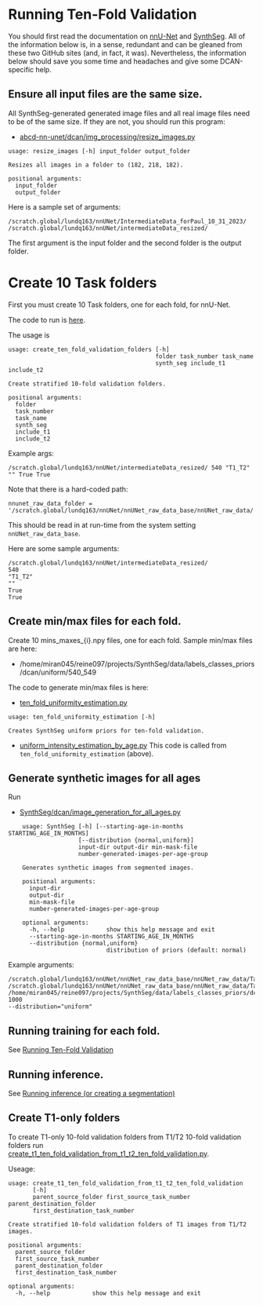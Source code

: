 # Running Ten-Fold Validation

You should first read the documentation on [nnU-Net](https://github.com/MIC-DKFZ/nnUNet) and 
[SynthSeg](https://github.com/BBillot/SynthSeg).  All of the information below is, 
in a sense, redundant and can be gleaned from these two GitHub sites (and, in fact, it was).
Nevertheless, the information below should save you some time and headaches and give some DCAN-specific help.

## Ensure all input files are the same size.

All SynthSeg-generated generated image files and all real image files need to be of the same
size.  If they are not, you should run this program:

* [abcd-nn-unet/dcan/img_processing/resize_images.py](https://github.com/DCAN-Labs/dcan-nn-unet/blob/main/dcan/img_processing/resize_images.py)

```
usage: resize_images [-h] input_folder output_folder

Resizes all images in a folder to (182, 218, 182).

positional arguments:
  input_folder
  output_folder
```

Here is a sample set of arguments:

    /scratch.global/lundq163/nnUNet/IntermediateData_forPaul_10_31_2023/ 
    /scratch.global/lundq163/nnUNet/intermediateData_resized/

The first argument is the input folder and the second folder is the output folder.

# Create 10 Task folders

First you must create 10 Task folders, one for each fold, for nnU-Net.

The code to run is 
[here](https://github.com/DCAN-Labs/dcan-nn-unet/blob/main/dcan/paper/create_ten_fold_validation_folders.py).

The usage is 

```
usage: create_ten_fold_validation_folders [-h]
                                          folder task_number task_name
                                          synth_seg include_t1 include_t2

Create stratified 10-fold validation folders.

positional arguments:
  folder
  task_number
  task_name
  synth_seg
  include_t1
  include_t2
```

Example args:

`/scratch.global/lundq163/nnUNet/intermediateData_resized/ 540 "T1_T2" "" True True`

Note that there is a hard-coded path:

    nnunet_raw_data_folder = '/scratch.global/lundq163/nnUNet/nnUNet_raw_data_base/nnUNet_raw_data/'

This should be read in at run-time from the system setting `nnUNet_raw_data_base`.

Here are some sample arguments:

    /scratch.global/lundq163/nnUNet/intermediateData_resized/
    540
    "T1_T2"
    ""
    True
    True

## Create min/max files for each fold.

Create 10 mins_maxes_{i}.npy files, one for each fold.  Sample min/max files are here: 

* /home/miran045/reine097/projects/SynthSeg/data/labels_classes_priors/dcan/uniform/540_549

The code to generate min/max files is here:

* [ten_fold_uniformity_estimation.py](https://github.com/DCAN-Labs/SynthSeg/blob/main/SynthSeg/dcan/ten_fold_uniformity_estimation.py)

```
usage: ten_fold_uniformity_estimation [-h]

Creates SynthSeg uniform priors for ten-fold validation.
```

* [uniform_intensity_estimation_by_age.py](https://github.com/DCAN-Labs/SynthSeg/blob/main/SynthSeg/dcan/uniform_intensity_estimation_by_age.py) This code is called from `ten_fold_uniformity_estimation` (above).

## Generate synthetic images for all ages

Run

* [SynthSeg/dcan/image_generation_for_all_ages.py](https://github.com/DCAN-Labs/SynthSeg/blob/main/SynthSeg/dcan/image_generation_for_all_ages.py)

```
    usage: SynthSeg [-h] [--starting-age-in-months STARTING_AGE_IN_MONTHS]
                    [--distribution {normal,uniform}]
                    input-dir output-dir min-mask-file
                    number-generated-images-per-age-group
    
    Generates synthetic images from segmented images.
    
    positional arguments:
      input-dir
      output-dir
      min-mask-file
      number-generated-images-per-age-group
    
    optional arguments:
      -h, --help            show this help message and exit
      --starting-age-in-months STARTING_AGE_IN_MONTHS
      --distribution {normal,uniform}
                            distribution of priors (default: normal)
```

Example arguments:
    
    /scratch.global/lundq163/nnUNet/nnUNet_raw_data_base/nnUNet_raw_data/Task540_T1_T2_Fold0/
    /scratch.global/lundq163/nnUNet/nnUNet_raw_data_base/nnUNet_raw_data/Task540_T1_T2_Fold0/SynthSegGenerated
    /home/miran045/reine097/projects/SynthSeg/data/labels_classes_priors/dcan/uniform/540_549/mins_maxes_0.npy
    1000
    --distribution="uniform"

## Running training for each fold.

See [Running Ten-Fold Validation](https://github.com/DCAN-Labs/dcan-nn-unet/blob/main/doc/usage/RunningTenFoldValidation.md#running-ten-fold-validation)

## Running inference.

See [Running inference (or creating a segmentation)](https://github.com/DCAN-Labs/dcan-nn-unet/blob/main/doc/usage/inference.md#running-inference-or-creating-a-segmentation)

## Create T1-only folders

To create T1-only 10-fold validation folders from T1/T2 10-fold validation folders run  
[create_t1_ten_fold_validation_from_t1_t2_ten_fold_validation.py](https://github.com/DCAN-Labs/dcan-nn-unet/blob/main/dcan/paper/create_t1_ten_fold_validation_from_t1_t2_ten_fold_validation.py).

Useage:

```
usage: create_t1_ten_fold_validation_from_t1_t2_ten_fold_validation
       [-h]
       parent_source_folder first_source_task_number parent_destination_folder
       first_destination_task_number

Create stratified 10-fold validation folders of T1 images from T1/T2 images.

positional arguments:
  parent_source_folder
  first_source_task_number
  parent_destination_folder
  first_destination_task_number

optional arguments:
  -h, --help            show this help message and exit
```
